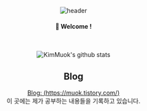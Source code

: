 <div align="center"> 
 
![header](https://capsule-render.vercel.app/api?type=waving&color=auto&height=150&section=header&text=KimMuok&fontSize=60&animation=fadeIn&fontAlignY=38&descAlignY=51&descAlign=62)

####  :wave: Welcome !
 <br/> 

![KimMuok's github stats](https://github-readme-stats.vercel.app/api?username=Muokok&show_icons=true&theme=radical)

## Blog
[Blog: (https://muok.tistory.com/)](https://muok.tistory.com/)<br>
이 곳에는 제가 공부하는 내용들을 기록하고 있습니다.

</div>
